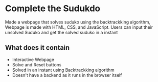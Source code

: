 # Complete the Sudukdo 
Made a webpage that solves suduko using the backtrackking algorithm, Webpage is made with HTML, CSS, and JavaScript. Users can input their unsolved Suduko and get the solved suduko in a instant
## What does it contain
- Interactive Webpage
- Solve and Reset buttons
- Solved in an instant using Backtrackking algorithm
- Doesn't have a backend as it runs in the browser itself
